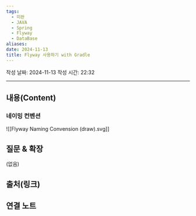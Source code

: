 ```yaml
---
tags:
  - 미완
  - JAVA
  - Spring
  - Flyway
  - DataBase
aliases: 
date: 2024-11-13
title: Flyway 사용하기 with Gradle
---
```

작성 날짜: 2024-11-13
작성 시간: 22:32


----
## 내용(Content)

### 네이밍 컨벤션

![[Flyway Naming Convension (draw).svg]]



## 질문 & 확장

(없음)

## 출처(링크)


## 연결 노트

